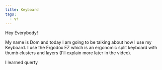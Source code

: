 ```yaml
---
title: Keyboard
tags:
  - yt
---
```


Hey Everybody!

My name is Dom and today I am going to be talking about how I use my Keyboard. I use the Ergodox EZ which is an ergonomic split keyboard with thumb clusters and layers (I'll explain more later in the video).

I learned querty
